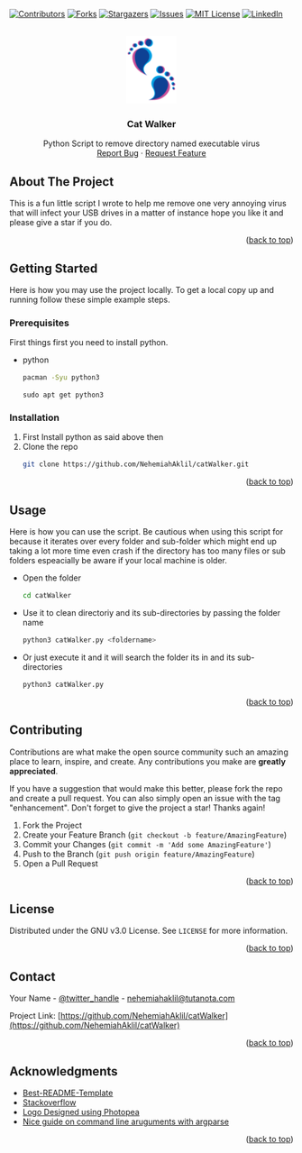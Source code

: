 <div id="top"></div>
<!--
*** Thanks for checking out the catWalker. If you have a suggestion
*** that would make this better, please fork the repo and create a pull request
*** or simply open an issue with the tag "enhancement".
*** Don't forget to give the project a star!
*** Thanks again! Now go create something AMAZING! :D
-->



<!-- PROJECT SHIELDS -->
<!--
*** I'm using markdown "reference style" links for readability.
*** Reference links are enclosed in brackets [ ] instead of parentheses ( ).
*** See the bottom of this document for the declaration of the reference variables
*** for contributors-url, forks-url, etc. This is an optional, concise syntax you may use.
*** https://www.markdownguide.org/basic-syntax/#reference-style-links
-->
[![Contributors][contributors-shield]][contributors-url]
[![Forks][forks-shield]][forks-url]
[![Stargazers][stars-shield]][stars-url]
[![Issues][issues-shield]][issues-url]
[![MIT License][license-shield]][license-url]
[![LinkedIn][linkedin-shield]][linkedin-url]



<!-- PROJECT LOGO -->
<br />
<div align="center">
  <a href="https://github.com/NehemiahAklil/catWalker">
    <img src="img/logo.png" alt="Logo" width="90" height="120">
  </a>

<h3 align="center"><b>Cat Walker</b></h3>

  <p align="center">
    Python Script to remove directory named executable virus 
    <br />
    <a href="https://github.com/NehemiahAklil/catWalker/issues">Report Bug</a>
    ·
    <a href="https://github.com/NehemiahAklil/catWalker/issues">Request Feature</a>
  </p>
</div>



<!-- ABOUT THE PROJECT -->
## About The Project

<!-- [![Product Name Screen Shot][product-screenshot]](https://example.com) -->
 This is a fun little script I wrote to help me remove one very annoying virus that will infect your USB drives in a matter of instance hope you like it and please give a star if you do.

<p align="right">(<a href="#top">back to top</a>)</p>


<!-- GETTING STARTED -->
## Getting Started

Here is how you may use the project locally.
To get a local copy up and running follow these simple example steps.

### Prerequisites

First things first you need to install python.
* python
  ```sh
  pacman -Syu python3
  ```
  ```
  sudo apt get python3
  ```
### Installation

1. First Install python as said above then
2. Clone the repo
   ```sh
   git clone https://github.com/NehemiahAklil/catWalker.git
   ```

<p align="right">(<a href="#top">back to top</a>)</p>



<!-- USAGE EXAMPLES -->
## Usage

Here is how you can use the script. Be cautious when using this script for because it iterates over every folder and sub-folder which might end up taking a lot more time even crash if the directory has too many files or sub folders espeacially be aware if your local machine is older.  

* Open the folder
    ```sh
    cd catWalker
    ```
* Use it to clean directoriy and its sub-directories by passing the folder name
  
    ```sh
    python3 catWalker.py <foldername> 
    ```
* Or just execute it and it will search the folder its in and its sub-directories
    ```sh
    python3 catWalker.py 
    ```
<p align="right">(<a href="#top">back to top</a>)</p>



<!-- CONTRIBUTING -->
## Contributing

Contributions are what make the open source community such an amazing place to learn, inspire, and create. Any contributions you make are **greatly appreciated**.

If you have a suggestion that would make this better, please fork the repo and create a pull request. You can also simply open an issue with the tag "enhancement".
Don't forget to give the project a star! Thanks again!

1. Fork the Project
2. Create your Feature Branch (`git checkout -b feature/AmazingFeature`)
3. Commit your Changes (`git commit -m 'Add some AmazingFeature'`)
4. Push to the Branch (`git push origin feature/AmazingFeature`)
5. Open a Pull Request

<p align="right">(<a href="#top">back to top</a>)</p>



<!-- LICENSE -->
## License

Distributed under the GNU v3.0 License. See `LICENSE` for more information.

<p align="right">(<a href="#top">back to top</a>)</p>



<!-- CONTACT -->
## Contact

Your Name - [@twitter_handle](https://twitter.com/AklilNehemiah) - nehemiahaklil@tutanota.com

Project Link: [https://github.com/NehemiahAklil/catWalker](https://github.com/NehemiahAklil/catWalker)

<p align="right">(<a href="#top">back to top</a>)</p>



<!-- ACKNOWLEDGMENTS -->
## Acknowledgments

* [Best-README-Template](https://github.com/othneildrew/Best-README-Template)
* [Stackoverflow](https://stackoverflow.com/)
* [Logo Designed using Photopea](https://www.photopea.com/)
* [Nice guide on command line aruguments with argparse](https://towardsdatascience.com/a-simple-guide-to-command-line-arguments-with-argparse-6824c30ab1c3)
<p align="right">(<a href="#top">back to top</a>)</p>



<!-- MARKDOWN LINKS & IMAGES -->
<!-- https://www.markdownguide.org/basic-syntax/#reference-style-links -->
[contributors-shield]: https://img.shields.io/github/contributors/NehemiahAklil/catWalker.svg?style=for-the-badge
[contributors-url]: https://github.com/NehemiahAklil/catWalker/graphs/contributors
[forks-shield]: https://img.shields.io/github/forks/NehemiahAklil/catWalker.svg?style=for-the-badge
[forks-url]: https://github.com/NehemiahAklil/catWalker/network/members
[stars-shield]: https://img.shields.io/github/stars/NehemiahAklil/catWalker.svg?style=for-the-badge
[stars-url]: https://github.com/NehemiahAklil/catWalker/stargazers
[issues-shield]: https://img.shields.io/github/issues/NehemiahAklil/catWalker.svg?style=for-the-badge
[issues-url]: https://github.com/NehemiahAklil/catWalker/issues
[license-shield]: https://img.shields.io/github/license/NehemiahAklil/catWalker.svg?style=for-the-badge
[license-url]: https://github.com/NehemiahAklil/catWalker/blob/master/LICENSE.txt
[linkedin-shield]: https://img.shields.io/badge/-LinkedIn-black.svg?style=for-the-badge&logo=linkedin&colorB=555
[linkedin-url]: https://linkedin.com/in/linkedin_username
[product-screenshot]: images/screenshot.png
